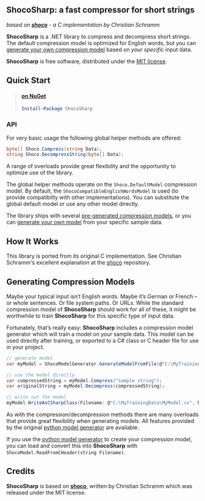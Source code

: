 
**ShocoSharp**: a fast compressor for short strings
--------------------------------------------

_based on [**shoco**](https://github.com/Ed-von-Schleck/shoco) - a C implementation by Christian Schramm_

**ShocoSharp** is a .NET library to compress and decompress short strings. The default compression model is optimized for English words, but you can [generate your own compression model](#generating-compression-models) based on *your specific* input data.

**ShocoSharp** is free software, distributed under the [MIT license](https://github.com/garysharp/ShocoSharp/blob/master/LICENSE).

## Quick Start

> #### [on NuGet](https://nuget.org/packages/ShocoSharp/)
> ```PowerShell
> Install-Package ShocoSharp
> ```

### API

For very basic usage the following global helper methods are offered:

```C#
byte[] Shoco.Compress(string Data);
string Shoco.DecompressString(byte[] Data);
```

A range of overloads provide great flexibility and the opportunity to optimize use of the library.

The global helper methods operate on the `Shoco.DefaultModel` compression model. By default, the `ShocoCompatibleEnglishWordsModel` is used (to provide compatibilty with other implementations). You can substitute the global default model or use any other model directly.

The library ships with several [pre-generated compression models](https://github.com/garysharp/ShocoSharp/tree/master/src/ShocoSharp/Models), or you can [generate your own model](#generating-compression-models) from your specific sample data.

## How It Works

This library is ported from its original C implementation. See Christian Schramm's excellent explanation at the [shoco](https://github.com/Ed-von-Schleck/shoco#how-it-works) repository.

## Generating Compression Models

Maybe your typical input isn’t English words. Maybe it’s German or French – or whole sentences. Or file system paths. Or URLs. While the standard compression model of **ShocoSharp** should work for all of these, it might be worthwhile to train **ShocoSharp** for this specific type of input data.

Fortunately, that’s really easy: **ShocoSharp** includes a compression model generator which will train a model on your sample data. This model can be used directly after training, or exported to a C# class or C header file for use in your project.

```C#
// generate model
var myModel = ShocoModelGenerator.GenerateModelFromFile(@"C:\MyTrainingData\MyData.txt");

// use the model directly
var compressedString = myModel.Compress("sample string");
var originalString = myModel.Decompress(compressedString);

// write out the model
myModel.WriteAsCSharpClass(Filename: @"C:\MyTrainingData\MyModel.cs", Name: "MyShocoModel")
```

As with the compression/decompression methods there are many overloads that provide great flexibility when generating models. All features provided by the original [python model generator](https://github.com/Ed-von-Schleck/shoco#generating-compression-models) are available.

If you use the [python model generator](https://github.com/Ed-von-Schleck/shoco#generating-compression-models) to create your compression model, you can load and convert this into **ShocoSharp** with `ShocoModel.ReadFromCHeader(string Filename)`.

## Credits

**ShocoSharp** is based on [**shoco**](https://github.com/Ed-von-Schleck/shoco), written by Christian Schramm which was released under the MIT license.